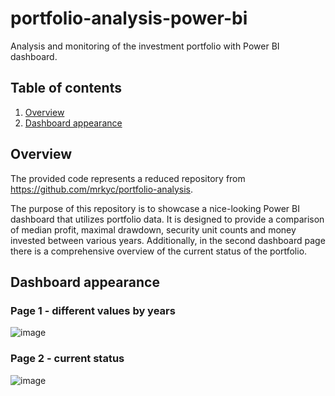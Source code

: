 # portfolio-analysis-power-bi

Analysis and monitoring of the investment portfolio with Power BI dashboard.

## Table of contents

1. [Overview](#Overview)
2. [Dashboard appearance](#Dashboard-appearance)

## Overview

The provided code represents a reduced repository from https://github.com/mrkyc/portfolio-analysis.

The purpose of this repository is to showcase a nice-looking Power BI dashboard that utilizes portfolio data. It is designed to provide a comparison of median profit, maximal drawdown, security unit counts and money invested between various years. Additionally, in the second dashboard page there is a comprehensive overview of the current status of the portfolio.

## Dashboard appearance

### Page 1 - different values by years

![image](https://github.com/mrkyc/portfolio-analysis-power-bi/assets/82812493/fe4faa8f-fc76-4acb-a0e6-8703416ebef2)

### Page 2 - current status

![image](https://github.com/mrkyc/portfolio-analysis-power-bi/assets/82812493/675a75be-1e3a-4c3b-8c77-968e32d2115c)
